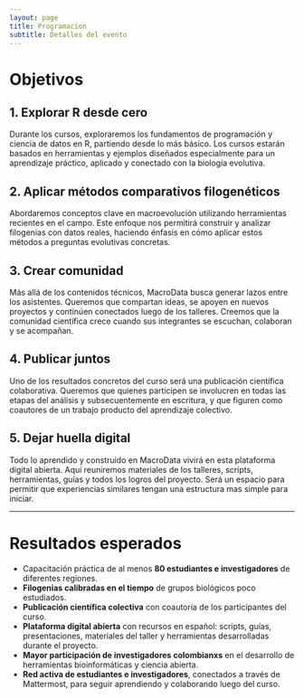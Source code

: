 ```yaml
---
layout: page
title: Programacion
subtitle: Detalles del evento
---
```


# Objetivos

## 1. Explorar R desde cero  
Durante los cursos, exploraremos los fundamentos de programación y ciencia de datos en R, partiendo desde lo más básico. Los cursos estarán basados en herramientas y ejemplos diseñados especialmente para un aprendizaje práctico, aplicado y conectado con la biología evolutiva.

## 2. Aplicar métodos comparativos filogenéticos  
Abordaremos conceptos clave en macroevolución utilizando herramientas recientes en el campo. Este enfoque nos permitirá construir y analizar filogenias con datos reales, haciendo énfasis en cómo aplicar estos métodos a preguntas evolutivas concretas.

## 3. Crear comunidad  
Más allá de los contenidos técnicos, MacroData busca generar lazos entre los asistentes. Queremos que compartan ideas, se apoyen en nuevos proyectos y continúen conectados luego de los talleres. Creemos que la comunidad científica crece cuando sus integrantes se escuchan, colaboran y se acompañan.

## 4. Publicar juntos  
Uno de los resultados concretos del curso será una publicación científica colaborativa. Queremos que quienes participen se involucren en todas las etapas del análisis y subsecuentemente en escritura, y que figuren como coautores de un trabajo producto del aprendizaje colectivo.

## 5. Dejar huella digital  
Todo lo aprendido y construido en MacroData vivirá en esta plataforma digital abierta. Aquí reuniremos materiales de los talleres, scripts, herramientas, guías y todos los logros del proyecto. Será un espacio para permitir que experiencias similares tengan una estructura mas simple para iniciar.

---

# Resultados esperados

- Capacitación práctica de al menos **80 estudiantes e investigadores** de diferentes regiones.
- **Filogenias calibradas en el tiempo** de grupos biológicos poco estudiados.
- **Publicación científica colectiva** con coautoría de los participantes del curso.
- **Plataforma digital abierta** con recursos en español: scripts, guías, presentaciones, materiales del taller y herramientas desarrolladas durante el proyecto.
- **Mayor participación de investigadores colombianxs** en el desarrollo de herramientas bioinformáticas y ciencia abierta.
- **Red activa de estudiantes e investigadores**, conectados a través de Mattermost, para seguir aprendiendo y colaborando luego del curso.
